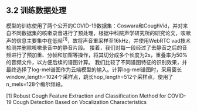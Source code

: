 ## 3.2 训练数据处理

模型的训练使用了两个公开的COVID-19数据集：Coswara和CoughVid，并对来自不同数据集的咳嗽录音进行了预处理，根据中科院声学研究所的研究论文，咳嗽声的信息主要集中在低频<sup>[1]</sup>，故将声音重采样至16kHz，并使用WebRTC vad技术检测并删除咳嗽录音中的静音片段。
接着，我们对每一段经过了去静音之后的音频进行了预加重、分帧和加窗等操作，将其切分成多个长度为2s，重叠率为50%的音频文件，以方便后续的谱图计算。
我们比较了不同谱图特征的识别效果，并最终选择了log-mel谱图作为云端模型的输入。计算log-mel谱图时，采用窗长window_length=1024个采样点，跳长hop_length=512个采样点，使用了n_mels=128个梅尔频段。

[1] Robust Cough Feature Extraction and Classification Method for COVID-19
Cough Detection Based on Vocalization Characteristics